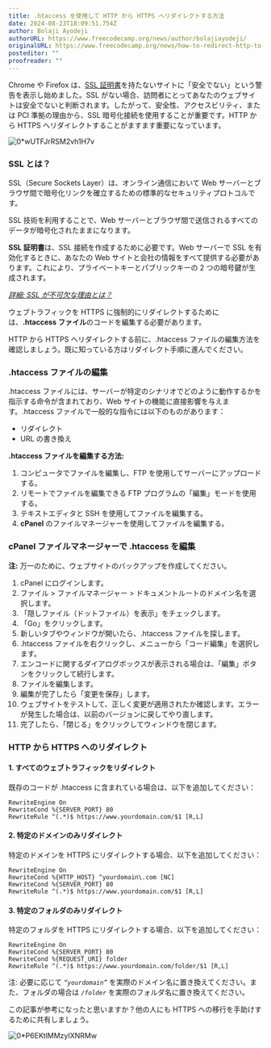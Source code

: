 ```yaml
---
title: .htaccess を使用して HTTP から HTTPS へリダイレクトする方法
date: 2024-08-23T18:09:51.754Z
author: Bolaji Ayodeji
authorURL: https://www.freecodecamp.org/news/author/bolajiayodeji/
originalURL: https://www.freecodecamp.org/news/how-to-redirect-http-to-https-using-htaccess/
posteditor: ""
proofreader: ""
---
```


Chrome や Firefox は、[SSL 証明書][1]を持たないサイトに「安全でない」という警告を表示し始めました。SSL がない場合、訪問者にとってあなたのウェブサイトは安全でないと判断されます。したがって、安全性、アクセスビリティ、または PCI 準拠の理由から、SSL 暗号化接続を使用することが重要です。HTTP から HTTPS へリダイレクトすることがますます重要になっています。

<!-- more -->

![0*wUTFJrRSM2vh1H7v](https://cdn-media-1.freecodecamp.org/images/0*wUTFJrRSM2vh1H7v.jpg)

### SSL とは？

SSL（Secure Sockets Layer）は、オンライン通信において Web サーバーとブラウザ間で暗号化リンクを確立するための標準的なセキュリティプロトコルです。

SSL 技術を利用することで、Web サーバーとブラウザ間で送信されるすべてのデータが暗号化されたままになります。

**SSL 証明書**は、SSL 接続を作成するために必要です。Web サーバーで SSL を有効化するときに、あなたの Web サイトと会社の情報をすべて提供する必要があります。これにより、プライベートキーとパブリックキーの 2 つの暗号鍵が生成されます。

[_詳細: SSL が不可欠な理由とは？_][2]

ウェブトラフィックを HTTPS に強制的にリダイレクトするためには、**.htaccess ファイル**のコードを編集する必要があります。

HTTP から HTTPS へリダイレクトする前に、.htaccess ファイルの編集方法を確認しましょう。既に知っている方はリダイレクト手順に進んでください。

### .htaccess ファイルの編集

.htaccess ファイルには、サーバーが特定のシナリオでどのように動作するかを指示する命令が含まれており、Web サイトの機能に直接影響を与えます。.htaccess ファイルで一般的な指令には以下のものがあります：

- リダイレクト
- URL の書き換え

**.htaccess ファイルを編集する方法:**

1. コンピュータでファイルを編集し、FTP を使用してサーバーにアップロードする。
2. リモートでファイルを編集できる FTP プログラムの「編集」モードを使用する。
3. テキストエディタと SSH を使用してファイルを編集する。
4. **cPanel** のファイルマネージャーを使用してファイルを編集する。

### cPanel ファイルマネージャーで .htaccess を編集

**注:** 万一のために、ウェブサイトのバックアップを作成してください。

1. cPanel にログインします。
2. ファイル > ファイルマネージャー > ドキュメントルートのドメイン名を選択します。
3. 「隠しファイル（ドットファイル）を表示」をチェックします。
4. 「Go」をクリックします。
5. 新しいタブやウィンドウが開いたら、.htaccess ファイルを探します。
6. .htaccess ファイルを右クリックし、メニューから「コード編集」を選択します。
7. エンコードに関するダイアログボックスが表示される場合は、「編集」ボタンをクリックして続行します。
8. ファイルを編集します。
9. 編集が完了したら「変更を保存」します。
10. ウェブサイトをテストして、正しく変更が適用されたか確認します。エラーが発生した場合は、以前のバージョンに戻してやり直します。
11. 完了したら、「閉じる」をクリックしてウィンドウを閉じます。

### HTTP から HTTPS へのリダイレクト

#### 1\. すべてのウェブトラフィックをリダイレクト

既存のコードが .htaccess に含まれている場合は、以下を追加してください：

```
RewriteEngine On
RewriteCond %{SERVER_PORT} 80
RewriteRule ^(.*)$ https://www.yourdomain.com/$1 [R,L]
```

#### 2\. 特定のドメインのみリダイレクト

特定のドメインを HTTPS にリダイレクトする場合、以下を追加してください：

```
RewriteEngine On
RewriteCond %{HTTP_HOST} ^yourdomain\.com [NC]
RewriteCond %{SERVER_PORT} 80
RewriteRule ^(.*)$ https://www.yourdomain.com/$1 [R,L]
```

#### 3\. 特定のフォルダのみリダイレクト

特定のフォルダを HTTPS にリダイレクトする場合、以下を追加してください：

```
RewriteEngine On
RewriteCond %{SERVER_PORT} 80
RewriteCond %{REQUEST_URI} folder
RewriteRule ^(.*)$ https://www.yourdomain.com/folder/$1 [R,L]
```

注: 必要に応じて _`“yourdomain”`_ を実際のドメイン名に置き換えてください。また、フォルダの場合は _`/folder`_ を実際のフォルダ名に置き換えてください。

この記事が参考になったと思いますか？他の人にも HTTPS への移行を手助けするために共有しましょう。

![0*P6EKtlMMzyIXNRMw](https://cdn-media-1.freecodecamp.org/images/0*P6EKtlMMzyIXNRMw.png)

[1]: https://www.instantssl.com/ssl.html
[2]: https://www.sslrenewals.com/blog/why-is-ssl-important-benefits-of-using-ssl-certificate

